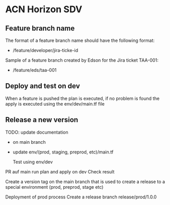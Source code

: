 
# ACN Horizon SDV

## Feature branch name

The format of a feature branch name should have the following format:

+ /feature/developer/jira-ticke-id

Sample of a feature branch created by Edson for the Jira ticket TAA-001:

+ /feature/eds/taa-001

## Deploy and test on dev

When a feature is pushed the plan is executed, if no problem is found the apply is executed using the env/dev/main.tf file


## Release a new version

TODO: update documentation

+ on main branch
+ update env/(prod, staging, preprod, etc)/main.tf

    Test using env/dev

PR auf main
    run plan and apply on dev
    Check result

Create a version tag on the main branch that is used to create a release to a special environment (prod, preprod, stage etc)

Deployment of prod process
    Create a release branch
        release/prod/1.0.0



